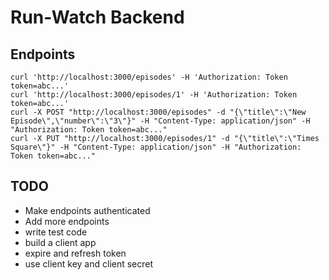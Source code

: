 # Run-Watch Backend

## Endpoints

```
curl 'http://localhost:3000/episodes' -H 'Authorization: Token token=abc...'
curl 'http://localhost:3000/episodes/1' -H 'Authorization: Token token=abc...'
curl -X POST "http://localhost:3000/episodes" -d "{\"title\":\"New Episode\",\"number\":\"3\"}" -H "Content-Type: application/json" -H "Authorization: Token token=abc..."
curl -X PUT "http://localhost:3000/episodes/1" -d "{\"title\":\"Times Square\"}" -H "Content-Type: application/json" -H "Authorization: Token token=abc..."
```

## TODO

+ Make endpoints authenticated
+ Add more endpoints
+ write test code
+ build a client app
+ expire and refresh token
+ use client key and client secret
